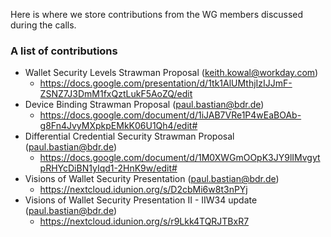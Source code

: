 Here is where we store contributions from the WG members discussed during the calls.

### A list of contributions

- Wallet Security Levels Strawman Proposal (keith.kowal@workday.com)
  - https://docs.google.com/presentation/d/1tk1AlUMthjIzIJJmF-ZSNZ7J3DmM1fxQztLukF5AoZQ/edit
- Device Binding Strawman Proposal (paul.bastian@bdr.de)
  - https://docs.google.com/document/d/1iJAB7VRe1P4wEaBOAb-g8Fn4JvyMXpkpEMkK06U1Qh4/edit#
- Differential Credential Security Strawman Proposal (paul.bastian@bdr.de)
  - https://docs.google.com/document/d/1M0XWGmOOpK3JY9lIMvgytpRHYcDiBN1yIqd1-2HnK9w/edit#
- Visions of Wallet Security Presentation (paul.bastian@bdr.de)
  - https://nextcloud.idunion.org/s/D2cbMi6w8t3nPYj
- Visions of Wallet Security Presentation II - IIW34 update (paul.bastian@bdr.de)
  - https://nextcloud.idunion.org/s/r9Lkk4TQRJTBxR7
